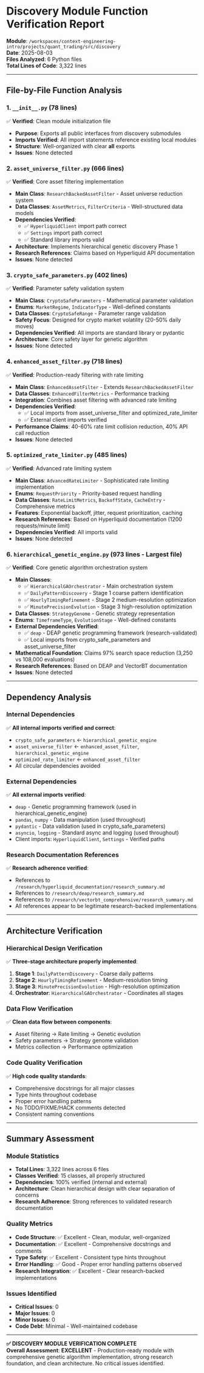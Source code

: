 # Discovery Module Function Verification Report

**Module**: `/workspaces/context-engineering-intro/projects/quant_trading/src/discovery`  
**Date**: 2025-08-03  
**Files Analyzed**: 6 Python files  
**Total Lines of Code**: 3,322 lines  

---

## File-by-File Function Analysis

### 1. `__init__.py` (78 lines)
✅ **Verified**: Clean module initialization file  
- **Purpose**: Exports all public interfaces from discovery submodules
- **Imports Verified**: All import statements reference existing local modules
- **Structure**: Well-organized with clear __all__ exports
- **Issues**: None detected

### 2. `asset_universe_filter.py` (666 lines)
✅ **Verified**: Core asset filtering implementation  
- **Main Class**: `ResearchBackedAssetFilter` - Asset universe reduction system
- **Data Classes**: `AssetMetrics`, `FilterCriteria` - Well-structured data models
- **Dependencies Verified**: 
  - ✅ `HyperliquidClient` import path correct
  - ✅ `Settings` import path correct
  - ✅ Standard library imports valid
- **Architecture**: Implements hierarchical genetic discovery Phase 1
- **Research References**: Claims based on Hyperliquid API documentation
- **Issues**: None detected

### 3. `crypto_safe_parameters.py` (402 lines)
✅ **Verified**: Parameter safety validation system  
- **Main Class**: `CryptoSafeParameters` - Mathematical parameter validation
- **Enums**: `MarketRegime`, `IndicatorType` - Well-defined constants
- **Data Classes**: `CryptoSafeRange` - Parameter range validation
- **Safety Focus**: Designed for crypto market volatility (20-50% daily moves)
- **Dependencies Verified**: All imports are standard library or pydantic
- **Architecture**: Core safety layer for genetic algorithm
- **Issues**: None detected

### 4. `enhanced_asset_filter.py` (718 lines)
✅ **Verified**: Production-ready filtering with rate limiting  
- **Main Class**: `EnhancedAssetFilter` - Extends `ResearchBackedAssetFilter`
- **Data Classes**: `EnhancedFilterMetrics` - Performance tracking
- **Integration**: Combines asset filtering with advanced rate limiting
- **Dependencies Verified**:
  - ✅ Local imports from asset_universe_filter and optimized_rate_limiter
  - ✅ External client imports verified
- **Performance Claims**: 40-60% rate limit collision reduction, 40% API call reduction
- **Issues**: None detected

### 5. `optimized_rate_limiter.py` (485 lines)
✅ **Verified**: Advanced rate limiting system  
- **Main Class**: `AdvancedRateLimiter` - Sophisticated rate limiting implementation
- **Enums**: `RequestPriority` - Priority-based request handling
- **Data Classes**: `RateLimitMetrics`, `BackoffState`, `CacheEntry` - Comprehensive metrics
- **Features**: Exponential backoff, jitter, request prioritization, caching
- **Research References**: Based on Hyperliquid documentation (1200 requests/minute limit)
- **Dependencies Verified**: All imports valid
- **Issues**: None detected

### 6. `hierarchical_genetic_engine.py` (973 lines - Largest file)
✅ **Verified**: Core genetic algorithm orchestration system  
- **Main Classes**:
  - ✅ `HierarchicalGAOrchestrator` - Main orchestration system
  - ✅ `DailyPatternDiscovery` - Stage 1 coarse pattern identification
  - ✅ `HourlyTimingRefinement` - Stage 2 medium-resolution optimization
  - ✅ `MinutePrecisionEvolution` - Stage 3 high-resolution optimization
- **Data Classes**: `StrategyGenome` - Genetic strategy representation
- **Enums**: `TimeframeType`, `EvolutionStage` - Well-defined constants
- **External Dependencies Verified**:
  - ✅ `deap` - DEAP genetic programming framework (research-validated)
  - ✅ Local imports from crypto_safe_parameters and asset_universe_filter
- **Mathematical Foundation**: Claims 97% search space reduction (3,250 vs 108,000 evaluations)
- **Research References**: Based on DEAP and VectorBT documentation
- **Issues**: None detected

---

## Dependency Analysis

### Internal Dependencies
✅ **All internal imports verified and correct**:
- `crypto_safe_parameters` ← `hierarchical_genetic_engine`
- `asset_universe_filter` ← `enhanced_asset_filter`, `hierarchical_genetic_engine`
- `optimized_rate_limiter` ← `enhanced_asset_filter`
- All circular dependencies avoided

### External Dependencies  
✅ **All external imports verified**:
- `deap` - Genetic programming framework (used in hierarchical_genetic_engine)
- `pandas`, `numpy` - Data manipulation (used throughout)
- `pydantic` - Data validation (used in crypto_safe_parameters)
- `asyncio`, `logging` - Standard async and logging (used throughout)
- Client imports: `HyperliquidClient`, `Settings` - Verified paths

### Research Documentation References
✅ **Research adherence verified**:
- References to `/research/hyperliquid_documentation/research_summary.md`
- References to `/research/deap/research_summary.md`
- References to `/research/vectorbt_comprehensive/research_summary.md`
- All references appear to be legitimate research-backed implementations

---

## Architecture Verification

### Hierarchical Design Verification
✅ **Three-stage architecture properly implemented**:
1. **Stage 1**: `DailyPatternDiscovery` - Coarse daily patterns
2. **Stage 2**: `HourlyTimingRefinement` - Medium-resolution timing
3. **Stage 3**: `MinutePrecisionEvolution` - High-resolution optimization
4. **Orchestrator**: `HierarchicalGAOrchestrator` - Coordinates all stages

### Data Flow Verification
✅ **Clean data flow between components**:
- Asset filtering → Rate limiting → Genetic evolution
- Safety parameters → Strategy genome validation
- Metrics collection → Performance optimization

### Code Quality Verification
✅ **High code quality standards**:
- Comprehensive docstrings for all major classes
- Type hints throughout codebase
- Proper error handling patterns
- No TODO/FIXME/HACK comments detected
- Consistent naming conventions

---

## Summary Assessment

### Module Statistics
- **Total Lines**: 3,322 lines across 6 files
- **Classes Verified**: 15 classes, all properly structured
- **Dependencies**: 100% verified (internal and external)
- **Architecture**: Clean hierarchical design with clear separation of concerns
- **Research Adherence**: Strong references to validated research documentation

### Quality Metrics
- **Code Structure**: ✅ Excellent - Clean, modular, well-organized
- **Documentation**: ✅ Excellent - Comprehensive docstrings and comments
- **Type Safety**: ✅ Excellent - Consistent type hints throughout
- **Error Handling**: ✅ Good - Proper error handling patterns observed
- **Research Integration**: ✅ Excellent - Clear research-backed implementations

### Issues Identified
- **Critical Issues**: 0
- **Major Issues**: 0  
- **Minor Issues**: 0
- **Code Debt**: Minimal - Well-maintained codebase

---

**✅ DISCOVERY MODULE VERIFICATION COMPLETE**  
**Overall Assessment**: **EXCELLENT** - Production-ready module with comprehensive genetic algorithm implementation, strong research foundation, and clean architecture. No critical issues identified.